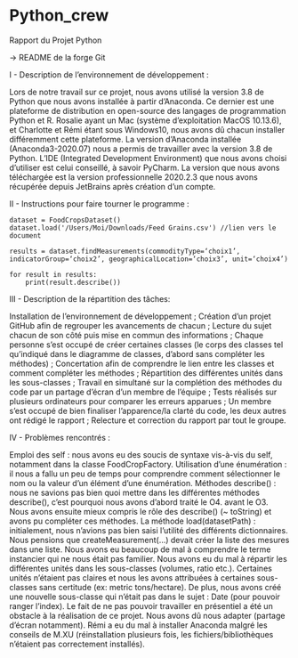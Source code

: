 # Python_crew
Rapport du Projet Python

→ README de la forge Git


I - Description de l’environnement de développement :

Lors de notre travail sur ce projet, nous avons utilisé la version 3.8 de Python que nous avons installée à partir d’Anaconda. Ce dernier est une plateforme de distribution en open-source des langages de programmation Python et R. 
Rosalie ayant un Mac (système d’exploitation MacOS 10.13.6), et Charlotte et Rémi étant sous Windows10, nous avons dû chacun installer différemment cette plateforme. La version d’Anaconda installée (Anaconda3-2020.07) nous a permis de travailler avec la version 3.8 de Python.
L’IDE (Integrated Development Environment) que nous avons choisi d’utiliser est celui conseillé, à savoir PyCharm. La version que nous avons téléchargée est la version professionnelle 2020.2.3 que nous avons récupérée depuis JetBrains après création d’un compte.


II  - Instructions pour faire tourner le programme :

	dataset = FoodCropsDataset()
	dataset.load('/Users/Moi/Downloads/Feed Grains.csv') //lien vers le document

	results = dataset.findMeasurements(commodityType=‘choix1’, indicatorGroup=‘choix2’, geographicalLocation=‘choix3’, unit=‘choix4’)

	for result in results:
  		print(result.describe())


III - Description de la répartition des tâches:

Installation de l’environnement de développement ;
Création d’un projet GitHub afin de regrouper les avancements de chacun ;
Lecture du sujet chacun de son côté puis mise en commun des informations ;
Chaque personne s’est occupé de créer certaines classes (le corps des classes tel qu’indiqué dans le diagramme de classes, d’abord sans compléter les méthodes) ;
Concertation afin de comprendre le lien entre les classes et comment compléter les méthodes ;
Répartition des différentes unités dans les sous-classes ;
Travail en simultané sur la complétion des méthodes du code par un partage d’écran d’un membre de l’équipe ;
Tests réalisés sur plusieurs ordinateurs pour comparer les erreurs apparues ;
Un membre s’est occupé de bien finaliser l’apparence/la clarté du code, les deux autres ont rédigé le rapport ;
Relecture et correction du rapport par tout le groupe.


IV - Problèmes rencontrés :

Emploi des self : nous avons eu des soucis de syntaxe vis-à-vis du self, notamment dans la classe FoodCropFactory.
Utilisation d’une énumération : il nous a fallu un peu de temps pour comprendre comment sélectionner le nom ou la valeur d’un élément d’une énumération.
Méthodes describe() : nous ne savions pas bien quoi mettre dans les différentes méthodes describe(), c’est pourquoi nous avons d’abord traité le O4. avant le O3. Nous avons ensuite mieux compris le rôle des describe() (~ toString) et avons pu compléter ces méthodes.
La méthode load(datasetPath) : initialement, nous n’avions pas bien saisi l’utilité des différents dictionnaires. Nous pensions que createMeasurement(...) devait créer la liste des mesures dans une liste.
Nous avons eu beaucoup de mal à comprendre le terme instancier qui ne nous était pas familier.
Nous avons eu du mal à répartir les différentes unités dans les sous-classes (volumes, ratio etc.). Certaines unités n’étaient pas claires et nous les avons attribuées à certaines sous-classes sans certitude (ex: metric tons/hectare). De plus, nous avons créé une nouvelle sous-classe qui n’était pas dans le sujet : Date (pour pouvoir ranger l’index).
Le fait de ne pas pouvoir travailler en présentiel a été un obstacle à la réalisation de ce projet. Nous avons dû nous adapter (partage d’écran notamment).
Rémi a eu du mal à installer Anaconda malgré les conseils de M.XU (réinstallation plusieurs fois, les fichiers/bibliothèques n’étaient pas correctement installés).
